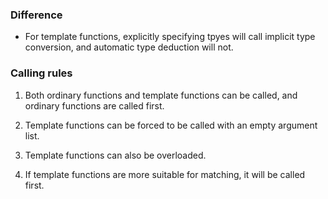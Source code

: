 ### Difference

- For template functions, explicitly specifying tpyes will call implicit type conversion, and automatic type deduction will not.


### Calling rules

1. Both ordinary functions and template functions can be called, and ordinary functions are called first.

2. Template functions can be forced to be called with an empty argument list.

3. Template functions can also be overloaded.

4. If template functions are more suitable for matching, it will be called first. 

